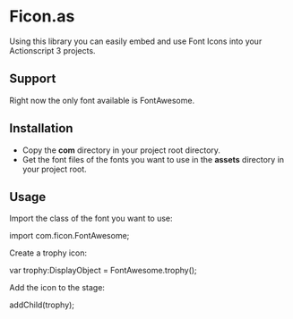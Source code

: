 Ficon.as
========

Using this library you can easily embed and use Font Icons into your Actionscript 3 projects.

Support
-------

Right now the only font available is FontAwesome.

Installation
------------

- Copy the **com** directory in your project root directory.
- Get the font files of the fonts you want to use in the  **assets** directory in your project root.

Usage
-----

Import the class of the font you want to use:

  import com.ficon.FontAwesome;

Create a trophy icon:

  var trophy:DisplayObject = FontAwesome.trophy();

Add the icon to the stage:

  addChild(trophy);
